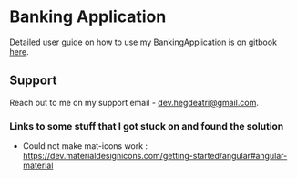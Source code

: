 # Banking Application

Detailed user guide on how to use my BankingApplication is on gitbook [here](https://hegdeatri.gitbook.io/computer-science-nea/).

## Support

Reach out to me on my support email - dev.hegdeatri@gmail.com.

### Links to some stuff that I got stuck on and found the solution

- Could not make mat-icons work : <https://dev.materialdesignicons.com/getting-started/angular#angular-material>

